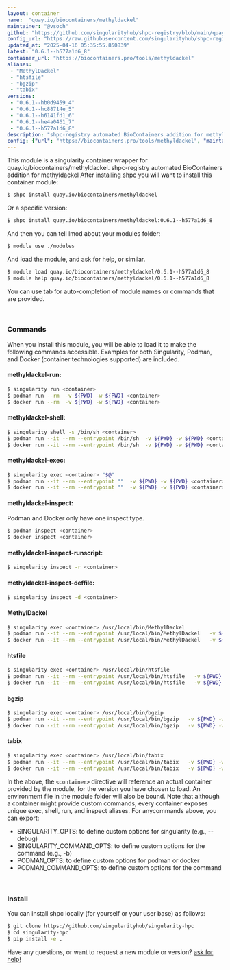 ```yaml
---
layout: container
name:  "quay.io/biocontainers/methyldackel"
maintainer: "@vsoch"
github: "https://github.com/singularityhub/shpc-registry/blob/main/quay.io/biocontainers/methyldackel/container.yaml"
config_url: "https://raw.githubusercontent.com/singularityhub/shpc-registry/main/quay.io/biocontainers/methyldackel/container.yaml"
updated_at: "2025-04-16 05:35:55.850839"
latest: "0.6.1--h577a1d6_8"
container_url: "https://biocontainers.pro/tools/methyldackel"
aliases:
 - "MethylDackel"
 - "htsfile"
 - "bgzip"
 - "tabix"
versions:
 - "0.6.1--hb0d9459_4"
 - "0.6.1--hc88714e_5"
 - "0.6.1--h6141fd1_6"
 - "0.6.1--he4a0461_7"
 - "0.6.1--h577a1d6_8"
description: "shpc-registry automated BioContainers addition for methyldackel"
config: {"url": "https://biocontainers.pro/tools/methyldackel", "maintainer": "@vsoch", "description": "shpc-registry automated BioContainers addition for methyldackel", "latest": {"0.6.1--h577a1d6_8": "sha256:f4db2ed9d3d170308b05a07018c4069049ff105be4ad3d513de81d9d19d93831"}, "tags": {"0.6.1--hb0d9459_4": "sha256:35881d0588da6d8f54dd397bd02318870467c5a07dacddd1bba019020eb1b652", "0.6.1--hc88714e_5": "sha256:4a3fcad9ffe74bff2689c8e43c05f1c15424f8ed099772cc7f1deff9330546fa", "0.6.1--h6141fd1_6": "sha256:f18480ebab78a2e76c9d7c64dc353a993fa128605f5207d657294664a63e3558", "0.6.1--he4a0461_7": "sha256:619d8d3f8d4f3c3e1301069fe919b0346266393a6e6cea6a488d21726cb9e5f7", "0.6.1--h577a1d6_8": "sha256:f4db2ed9d3d170308b05a07018c4069049ff105be4ad3d513de81d9d19d93831"}, "docker": "quay.io/biocontainers/methyldackel", "aliases": {"MethylDackel": "/usr/local/bin/MethylDackel", "htsfile": "/usr/local/bin/htsfile", "bgzip": "/usr/local/bin/bgzip", "tabix": "/usr/local/bin/tabix"}}
---
```


This module is a singularity container wrapper for quay.io/biocontainers/methyldackel.
shpc-registry automated BioContainers addition for methyldackel
After [installing shpc](#install) you will want to install this container module:


```bash
$ shpc install quay.io/biocontainers/methyldackel
```

Or a specific version:

```bash
$ shpc install quay.io/biocontainers/methyldackel:0.6.1--h577a1d6_8
```

And then you can tell lmod about your modules folder:

```bash
$ module use ./modules
```

And load the module, and ask for help, or similar.

```bash
$ module load quay.io/biocontainers/methyldackel/0.6.1--h577a1d6_8
$ module help quay.io/biocontainers/methyldackel/0.6.1--h577a1d6_8
```

You can use tab for auto-completion of module names or commands that are provided.

<br>

### Commands

When you install this module, you will be able to load it to make the following commands accessible.
Examples for both Singularity, Podman, and Docker (container technologies supported) are included.

#### methyldackel-run:

```bash
$ singularity run <container>
$ podman run --rm  -v ${PWD} -w ${PWD} <container>
$ docker run --rm  -v ${PWD} -w ${PWD} <container>
```

#### methyldackel-shell:

```bash
$ singularity shell -s /bin/sh <container>
$ podman run --it --rm --entrypoint /bin/sh  -v ${PWD} -w ${PWD} <container>
$ docker run --it --rm --entrypoint /bin/sh  -v ${PWD} -w ${PWD} <container>
```

#### methyldackel-exec:

```bash
$ singularity exec <container> "$@"
$ podman run --it --rm --entrypoint ""  -v ${PWD} -w ${PWD} <container> "$@"
$ docker run --it --rm --entrypoint ""  -v ${PWD} -w ${PWD} <container> "$@"
```

#### methyldackel-inspect:

Podman and Docker only have one inspect type.

```bash
$ podman inspect <container>
$ docker inspect <container>
```

#### methyldackel-inspect-runscript:

```bash
$ singularity inspect -r <container>
```

#### methyldackel-inspect-deffile:

```bash
$ singularity inspect -d <container>
```


#### MethylDackel

```bash
$ singularity exec <container> /usr/local/bin/MethylDackel
$ podman run --it --rm --entrypoint /usr/local/bin/MethylDackel   -v ${PWD} -w ${PWD} <container> -c " $@"
$ docker run --it --rm --entrypoint /usr/local/bin/MethylDackel   -v ${PWD} -w ${PWD} <container> -c " $@"
```


#### htsfile

```bash
$ singularity exec <container> /usr/local/bin/htsfile
$ podman run --it --rm --entrypoint /usr/local/bin/htsfile   -v ${PWD} -w ${PWD} <container> -c " $@"
$ docker run --it --rm --entrypoint /usr/local/bin/htsfile   -v ${PWD} -w ${PWD} <container> -c " $@"
```


#### bgzip

```bash
$ singularity exec <container> /usr/local/bin/bgzip
$ podman run --it --rm --entrypoint /usr/local/bin/bgzip   -v ${PWD} -w ${PWD} <container> -c " $@"
$ docker run --it --rm --entrypoint /usr/local/bin/bgzip   -v ${PWD} -w ${PWD} <container> -c " $@"
```


#### tabix

```bash
$ singularity exec <container> /usr/local/bin/tabix
$ podman run --it --rm --entrypoint /usr/local/bin/tabix   -v ${PWD} -w ${PWD} <container> -c " $@"
$ docker run --it --rm --entrypoint /usr/local/bin/tabix   -v ${PWD} -w ${PWD} <container> -c " $@"
```



In the above, the `<container>` directive will reference an actual container provided
by the module, for the version you have chosen to load. An environment file in the
module folder will also be bound. Note that although a container
might provide custom commands, every container exposes unique exec, shell, run, and
inspect aliases. For anycommands above, you can export:

 - SINGULARITY_OPTS: to define custom options for singularity (e.g., --debug)
 - SINGULARITY_COMMAND_OPTS: to define custom options for the command (e.g., -b)
 - PODMAN_OPTS: to define custom options for podman or docker
 - PODMAN_COMMAND_OPTS: to define custom options for the command

<br>

### Install

You can install shpc locally (for yourself or your user base) as follows:

```bash
$ git clone https://github.com/singularityhub/singularity-hpc
$ cd singularity-hpc
$ pip install -e .
```

Have any questions, or want to request a new module or version? [ask for help!](https://github.com/singularityhub/singularity-hpc/issues)